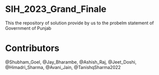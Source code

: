 # SIH_2023_Grand_Finale
 This the repository of solution provide by us to the probelm statement of Government of Punjab

# Contributors
@Shubham_Goel, @Jay_Bharambe, @Ashish_Raj, @Jeet_Doshi, @Himadri_Sharma, @Avani_Jain, @TanishqSharma2022
